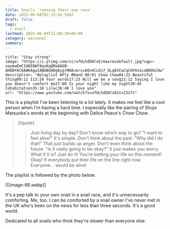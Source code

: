 ```yaml
---
title: Snails 'running their own race'
date: 2025-06-04T02:33:54.594Z
draft: false
tags:
  - snail
lastmod: 2025-06-04T12:00:39+09:00
category: personal
summary:
---
```


```embed
title: "Stay strong"
image: "https://i.ytimg.com/vi/ufULhdEWlxE/maxresdefault.jpg?sqp=-oaymwEmCIAKENAF8quKqQMa8AEB-AHOBYAC0AWKAgwIABABGH8gKygrMA8=&rs=AOn4CLDs7_DLq83CwCqCHVVo1caN9OkCUw"
description: "#playlist #Fly #Band 00:01 Chow Chow04:23 Beautiful thing09:12 I13:24 Your words17:23 Will we be a song22:12 Saying I love you doesn't comfort me27:00 Is your night like my night30:45 Cohabitation35:10 Lilac38:40 I love you"
url: "https://www.youtube.com/watch?v=ufULhdEWlxE&t=2327s"
```

This is a playlist I've been listening to a lot lately. It makes me feel like a cool person when I'm having a hard time.
I especially like the pairing of Shujo Matsuoka's words at the beginning with Delice Peace's Chow Chow.

> [!quote]
>
> > Just living day by day?
> > Don't know which way to go?
> > "I want to feel alive!"
> > It's simple.
> > Don't think about the past.
> > "Why did I do that!"
> > That just builds up anger.
> > Don't even think about the future.
> > "Is it really going to be okay?"
> > It just makes you worry.
> > What if it is?
> > Just do it!
> > You're betting your life on this moment!
> > Okay!
> > If everybody put their life on the line right now.
> > Everyone...
> > would be alive!

The playlist is followed by the photo below.

![[image-66.webp]]

It's a pep talk to your own snail in a snail race, and it's unnecessarily comforting. Me, too. I can be comforted by a snail owner I've never met in the UK who's been on the news for less than three seconds.
It's a good world.

Dedicated to all snails who think they're slower than everyone else.
